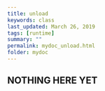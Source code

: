 ```yaml
---
title: unload
keywords: class
last_updated: March 26, 2019
tags: [runtime]
summary: ""
permalink: mydoc_unload.html
folder: mydoc
---
```


## NOTHING HERE YET

